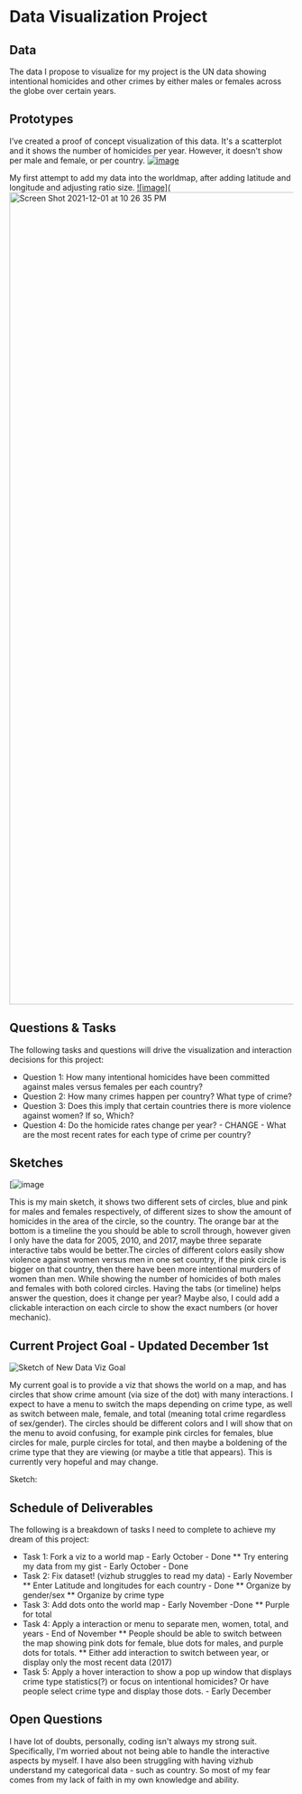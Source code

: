 # Data Visualization Project

## Data

The data I propose to visualize for my project is the UN data showing intentional homicides and other crimes by either males or females across the globe over certain years. 

## Prototypes

I’ve created a proof of concept visualization of this data. It's a scatterplot and it shows the number of homicides per year. However, it doesn't show per male and female, or per country.
[![image](https://user-images.githubusercontent.com/85960143/134442128-e7a4113f-f26f-4e33-ab55-b29fbc6065e2.png)](https://vizhub.com/ldlinnell/60291a2c7fbe4bad98417be425f04362)

My first attempt to add my data into the worldmap, after adding latitude and longitude and adjusting ratio size.
[![image](<img width="1438" alt="Screen Shot 2021-12-01 at 10 26 35 PM" src="https://user-images.githubusercontent.com/85960143/144352454-8471545b-b6f8-486a-9fc1-487b75566f43.png">](https://vizhub.com/ldlinnell/9a2c527611fe443481d3fa9c39236568?edit=files&file=index.js&mode=full)


## Questions & Tasks

The following tasks and questions will drive the visualization and interaction decisions for this project:

 * Question 1: How many intentional homicides have been committed against males versus females per each country?
 * Question 2: How many crimes happen per country? What type of crime?
 * Question 3: Does this imply that certain countries there is more violence against women? If so, Which?
 * Question 4: Do the homicide rates change per year? - CHANGE - What are the most recent rates for each type of crime per country? 

## Sketches
[![image](https://user-images.githubusercontent.com/85960143/134443192-fee2e59d-b0e0-4e5d-bd69-84579302c547.png)

This is my main sketch, it shows two different sets of circles, blue and pink for males and females respectively, of different sizes to show the amount of homicides in the area of the circle, so the country. The orange bar at the bottom is a timeline the you should be able to scroll through, however given I only have the data for 2005, 2010, and 2017, maybe three separate interactive tabs would be better.The circles of different colors easily show violence against women versus men in one set country, if the pink circle is bigger on that country, then there have been more intentional murders of women than men. While showing the number of homicides of both males and females with both colored circles. Having the tabs (or timeline) helps answer the question, does it change per year? Maybe also, I could add a clickable interaction on each circle to show the exact numbers (or hover mechanic). 

## Current Project Goal - Updated December 1st

![Sketch of New Data Viz Goal](https://user-images.githubusercontent.com/85960143/144354510-4b04ebd1-951f-42ec-847e-42d4485c2edb.png)

My current goal is to provide a viz that shows the world on a map, and has circles that show crime amount (via size of the dot) with many interactions. I expect to have a menu to switch the maps depending on crime type, as well as switch between male, female, and total (meaning total crime regardless of sex/gender). The circles should be different colors and I will show that on the menu to avoid confusing, for example pink circles for females, blue circles for male, purple circles for total, and then maybe a boldening of the crime type that they are viewing (or maybe a title that appears). This is currently very hopeful and may change.

Sketch:


## Schedule of Deliverables
  The following is a breakdown of tasks I need to complete to achieve my dream of this project:
   
   * Task 1: Fork a viz to a world map - Early October - Done
    ** Try entering my data from my gist - Early October - Done
   * Task 2: Fix dataset! (vizhub struggles to read my data) - Early November
    ** Enter Latitude and longitudes for each country - Done
    ** Organize by gender/sex
    ** Organize by crime type
   * Task 3: Add dots onto the world map - Early November -Done
    ** Purple for total
   * Task 4: Apply a interaction or menu to separate men, women, total, and years - End of November 
    ** People should be able to switch between the map showing pink dots for female, blue dots for males, and purple dots for totals.
    ** Either add interaction to switch between year, or display only the most recent data (2017)
   * Task 5: Apply a hover interaction to show a pop up window that displays crime type statistics(?) or focus on intentional homicides? Or have people select crime type and display those dots. - Early December

## Open Questions

I have lot of doubts, personally, coding isn't always my strong suit. Specifically, I'm worried about not being able to handle the interactive aspects by myself. I have also been struggling with having vizhub understand my categorical data - such as country. So most of my fear comes from my lack of faith in my own knowledge and ability.
